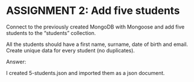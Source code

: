 # ASSIGNMENT 2: Add five students

Connect to the previously created MongoDB with Mongoose and add five students to the “students” collection.

All the students should have a first name, surname, date of birth and email. Create unique data for every student (no duplicates).

Answer: 

I created 5-students.json and imported them as a json document.  